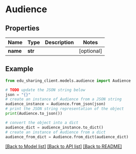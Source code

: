 # Audience


## Properties

Name | Type | Description | Notes
------------ | ------------- | ------------- | -------------
**name** | **str** |  | [optional] 

## Example

```python
from edu_sharing_client.models.audience import Audience

# TODO update the JSON string below
json = "{}"
# create an instance of Audience from a JSON string
audience_instance = Audience.from_json(json)
# print the JSON string representation of the object
print(Audience.to_json())

# convert the object into a dict
audience_dict = audience_instance.to_dict()
# create an instance of Audience from a dict
audience_from_dict = Audience.from_dict(audience_dict)
```
[[Back to Model list]](../README.md#documentation-for-models) [[Back to API list]](../README.md#documentation-for-api-endpoints) [[Back to README]](../README.md)


